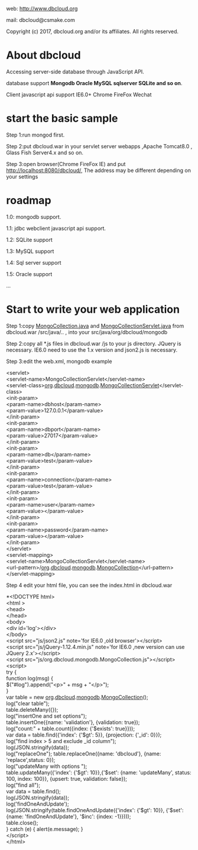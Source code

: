 <!DOCTYPE html>
<html lang="en">
  <head>
    <meta charset="utf-8">
  </head>
<body>  
<div class="contents">
<div class="textblock"><p>web: <a href="http://www.dbcloud.org">http://www.dbcloud.org</a></p>
<p>mail: dbcloud@csmake.com</p>
<p>Copyright (c) 2017, dbcloud.org and/or its affiliates. All rights reserved.</p>
<h1><a class="anchor" id="sec0"></a>
About dbcloud</h1>
<p>Accessing server-side database through JavaScript API.</p>
<p>database support <b>Mongodb Oracle MySQL sqlserver SQLite and so on</b>.</p>
<p>Client javascript api support IE6.0+ Chrome FireFox Wechat</p>
<h1><a class="anchor" id="sec1"></a>
start the basic sample</h1>
<p>Step 1:run mongod first.</p>
<p>Step 2:put dbcloud.war in your servlet server webapps ,Apache Tomcat8.0 , Glass Fish Server4.x and so on.</p>
<p>Step 3:open browser(Chrome FireFox IE) and put <a href="http://localhost:8080/dbcloud/,">http://localhost:8080/dbcloud/,</a> The address may be different depending on your settings</p>
<h1><a class="anchor" id="sec2"></a>
roadmap</h1>
<p>1.0: mongodb support.</p>
<p>1.1: jdbc webclient javascript api support.</p>
<p>1.2: SQLite support</p>
<p>1.3: MySQL support</p>
<p>1.4: Sql server support</p>
<p>1.5: Oracle support</p>
<p>...</p>
<h1><a class="anchor" id="sec3"></a>
Start to write your web application</h1>
<p>Step 1:copy <a class="el" href="_mongo_collection_8java_source.html">MongoCollection.java</a> and <a class="el" href="_mongo_collection_servlet_8java_source.html">MongoCollectionServlet.java</a> from dbcloud.war /src/java/.. , into your src/java/org/dbcloud/mongodb</p>
<p>Step 2:copy all *.js files in dbcloud.war /js to your js directory. JQuery is necessary. IE6.0 need to use the 1.x version and json2.js is necessary.</p>
<p>Step 3:edit the web.xml, mongodb example</p>
<div class="fragment"><div class="line">&lt;servlet&gt;</div><div class="line">&lt;servlet-name&gt;MongoCollectionServlet&lt;/servlet-name&gt;</div><div class="line">&lt;servlet-<span class="keyword">class</span>&gt;<a class="code" href="namespaceorg.html">org</a>.<a class="code" href="namespaceorg_1_1dbcloud.html">dbcloud</a>.<a class="code" href="namespaceorg_1_1dbcloud_1_1mongodb.html">mongodb</a>.<a class="code" href="classorg_1_1dbcloud_1_1mongodb_1_1_mongo_collection_servlet.html">MongoCollectionServlet</a>&lt;/servlet-<span class="keyword">class</span>&gt;</div><div class="line">&lt;init-param&gt;</div><div class="line">&lt;param-name&gt;dbhost&lt;/param-name&gt;</div><div class="line">&lt;param-value&gt;127.0.0.1&lt;/param-value&gt;</div><div class="line">&lt;/init-param&gt;</div><div class="line">&lt;init-param&gt;</div><div class="line">&lt;param-name&gt;dbport&lt;/param-name&gt;</div><div class="line">&lt;param-value&gt;27017&lt;/param-value&gt;</div><div class="line">&lt;/init-param&gt;</div><div class="line">&lt;init-param&gt;</div><div class="line">&lt;param-name&gt;db&lt;/param-name&gt;</div><div class="line">&lt;param-value&gt;test&lt;/param-value&gt;</div><div class="line">&lt;/init-param&gt;</div><div class="line">&lt;init-param&gt;</div><div class="line">&lt;param-name&gt;connection&lt;/param-name&gt;</div><div class="line">&lt;param-value&gt;test&lt;/param-value&gt;</div><div class="line">&lt;/init-param&gt;</div><div class="line">&lt;init-param&gt;</div><div class="line">&lt;param-name&gt;user&lt;/param-name&gt;</div><div class="line">&lt;param-value&gt;&lt;/param-value&gt;</div><div class="line">&lt;/init-param&gt;</div><div class="line">&lt;init-param&gt;</div><div class="line">&lt;param-name&gt;password&lt;/param-name&gt;</div><div class="line">&lt;param-value&gt;&lt;/param-value&gt;</div><div class="line">&lt;/init-param&gt;</div><div class="line">&lt;/servlet&gt;</div><div class="line">&lt;servlet-mapping&gt;</div><div class="line">&lt;servlet-name&gt;MongoCollectionServlet&lt;/servlet-name&gt;</div><div class="line">&lt;url-pattern&gt;/<a class="code" href="namespaceorg.html">org</a>.<a class="code" href="namespaceorg_1_1dbcloud.html">dbcloud</a>.<a class="code" href="namespaceorg_1_1dbcloud_1_1mongodb.html">mongodb</a>.<a class="code" href="classorg_1_1dbcloud_1_1mongodb_1_1_mongo_collection.html">MongoCollection</a>&lt;/url-pattern&gt;</div><div class="line">&lt;/servlet-mapping&gt;</div></div><!-- fragment --> <p>Step 4 edit your html file, you can see the index.html in dbcloud.war</p>
<div class="fragment"><div class="line">*﻿&lt;!DOCTYPE html&gt;</div><div class="line"> &lt;html &gt;</div><div class="line"> &lt;head&gt;</div><div class="line"> &lt;/head&gt;</div><div class="line"> &lt;body&gt;</div><div class="line"> &lt;div <span class="keywordtype">id</span>=<span class="stringliteral">'log'</span>&gt;&lt;/div&gt;</div><div class="line"> &lt;/body&gt;</div><div class="line"> &lt;script src=<span class="stringliteral">"js/json2.js"</span> note=<span class="stringliteral">'for IE6.0 ,old browser'</span>&gt;&lt;/script&gt;</div><div class="line"> &lt;script src=<span class="stringliteral">"js/jQuery-1.12.4.min.js"</span> note=<span class="stringliteral">'for IE6.0 ,new version can use JQuery 2.x'</span>&gt;&lt;/script&gt;</div><div class="line"> &lt;script src=<span class="stringliteral">"js/org.dbcloud.mongodb.MongoCollection.js"</span>&gt;&lt;/script&gt;</div><div class="line"> &lt;script&gt;</div><div class="line"> <span class="keywordflow">try</span> {</div><div class="line">  <span class="keyword">function</span> log(msg) {</div><div class="line">   $(<span class="stringliteral">"#log"</span>).append(<span class="stringliteral">"&lt;p&gt;"</span> + msg + <span class="stringliteral">"&lt;/p&gt;"</span>);</div><div class="line">  }</div><div class="line">  var table = <span class="keyword">new</span> <a class="code" href="namespaceorg.html">org</a>.<a class="code" href="namespaceorg_1_1dbcloud.html">dbcloud</a>.<a class="code" href="namespaceorg_1_1dbcloud_1_1mongodb.html">mongodb</a>.<a class="code" href="classorg_1_1dbcloud_1_1mongodb_1_1_mongo_collection.html">MongoCollection</a>();</div><div class="line">  log(<span class="stringliteral">"clear table"</span>);</div><div class="line">  table.deleteMany({});</div><div class="line">  log(<span class="stringliteral">"insertOne and set options"</span>);</div><div class="line">  table.insertOne({name: <span class="stringliteral">'validation'</span>}, {validation: <span class="keyword">true</span>});</div><div class="line">  log(<span class="stringliteral">"count:"</span> + table.count({index: {<span class="stringliteral">'$exists'</span>: true}}));</div><div class="line">  var data = table.find({<span class="stringliteral">'index'</span>: {<span class="stringliteral">'$gt'</span>: 5}}, {projection: {<span class="stringliteral">'_id'</span>: 0}});</div><div class="line">  log(<span class="stringliteral">"find index &gt; 5 and exclude _id column"</span>);</div><div class="line">  log(JSON.stringify(data));</div><div class="line">  log(<span class="stringliteral">"replaceOne"</span>); table.replaceOne({name: <span class="stringliteral">'dbcloud'</span>}, {name: <span class="stringliteral">'replace'</span>,status: 0});</div><div class="line">  log(<span class="stringliteral">"updateMany with options "</span>); </div><div class="line">  table.updateMany({<span class="stringliteral">'index'</span>: {<span class="stringliteral">'$gt'</span>: 10}},{<span class="stringliteral">'$set'</span>: {name: <span class="stringliteral">'updateMany'</span>, status: 100, index: 100}}, {upsert: <span class="keyword">true</span>, validation: <span class="keyword">false</span>}); </div><div class="line">  log(<span class="stringliteral">"find all"</span>); </div><div class="line">  var data = table.find();</div><div class="line">  log(JSON.stringify(data));</div><div class="line">  log(<span class="stringliteral">'findOneAndUpdate'</span>); </div><div class="line">  log(JSON.stringify(table.findOneAndUpdate({<span class="stringliteral">'index'</span>: {<span class="stringliteral">'$gt'</span>: 10}}, {<span class="stringliteral">'$set'</span>: {name: <span class="stringliteral">'findOneAndUpdate'</span>}, <span class="stringliteral">'$inc'</span>: {index: -1}})));</div><div class="line">  table.close();</div><div class="line"> } <span class="keywordflow">catch</span> (e) { alert(e.message); }</div><div class="line"> &lt;/script&gt;</div><div class="line"> &lt;/html&gt;</div></div><!-- fragment --> </div></div>

</body>
</html>